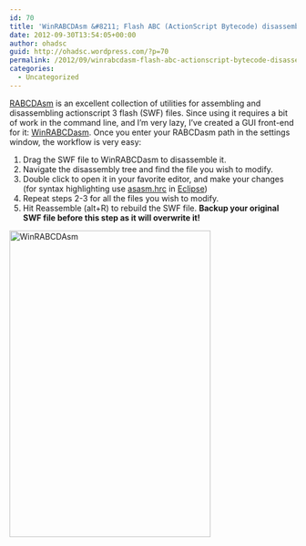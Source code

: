 ```yaml
---
id: 70
title: 'WinRABCDAsm &#8211; Flash ABC (ActionScript Bytecode) disassembly and reassembly made easy'
date: 2012-09-30T13:54:05+00:00
author: ohadsc
guid: http://ohadsc.wordpress.com/?p=70
permalink: /2012/09/winrabcdasm-flash-abc-actionscript-bytecode-disassembly-and-reassembly-made-easy/
categories:
  - Uncategorized
---
```

[RABCDAsm](https://github.com/CyberShadow/RABCDAsm) is an excellent collection of utilities for assembling and disassembling actionscript 3 flash (SWF) files. Since using it requires a bit of work in the command line, and I&#8217;m very lazy, I&#8217;ve created a GUI front-end for it: [WinRABCDasm](https://sourceforge.net/projects/winrabcdasm/). Once you enter your RABCDasm path in the settings window, the workflow is very easy:

  1. Drag the SWF file to WinRABCDasm to disassemble it.
  2. Navigate the disassembly tree and find the file you wish to modify.
  3. Double click to open it in your favorite editor, and make your changes (for syntax highlighting use [asasm.hrc](https://github.com/CyberShadow/RABCDAsm/blob/master/asasm.hrc) in [Eclipse](http://ohadsc.wordpress.com/2012/05/26/adding-syntax-highlighting-for-new-languages-to-eclipse-with-the-colorer-library/))
  4. Repeat steps 2-3 for all the files you wish to modify.
  5. Hit Reassemble (alt+R) to rebuild the SWF file. **Backup your original SWF file before this step as it will overwrite it!**

<a href="http://ohadsoft8.azurewebsites.net/wp-content/uploads/2012/09/winrabcdasm.png" rel="lightbox[70]"><img class="alignnone size-full wp-image-71" title="WinRABCDAsm" src="http://ohadsoft8.azurewebsites.net/wp-content/uploads/2012/09/winrabcdasm.png" alt="WinRABCDAsm" width="353" height="538" srcset="https://www.ohadsoft.com/wp-content/uploads/2012/09/winrabcdasm.png 353w, https://www.ohadsoft.com/wp-content/uploads/2012/09/winrabcdasm-197x300.png 197w" sizes="(max-width: 353px) 85vw, 353px" /></a>